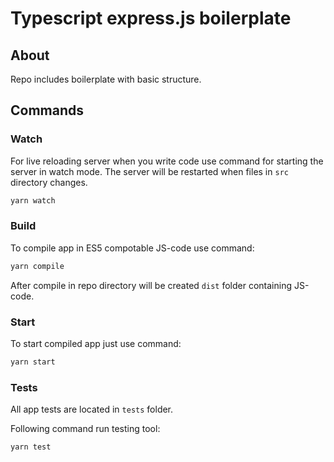 # Typescript express.js boilerplate

## About

Repo includes boilerplate with basic structure.

## Commands

### Watch

For live reloading server when you write code use command for starting the server in watch mode. The server will be restarted when files in `src` directory changes.

```sh
yarn watch
```

### Build

To compile app in ES5 compotable JS-code use command:

```sh
yarn compile
```

After compile in repo directory will be created `dist` folder containing JS-code.

### Start

To start compiled app just use command:
```sh
yarn start
```

### Tests

All app tests are located in `tests` folder.

Following command run testing tool:

```sh
yarn test
```
